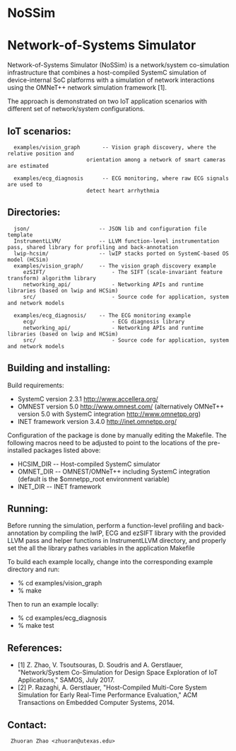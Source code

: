 # NoSSim
Network-of-Systems Simulator
============================

Network-of-Systems Simulator (NoSSim) is a network/system co-simulation infrastructure
that combines a host-compiled SystemC simulation of device-internal SoC 
platforms with a simulation of network interactions using the OMNeT++ network 
simulation framework [1]. 

The approach is demonstrated on two IoT application scenarios with different set of 
network/system configurations. 


IoT scenarios:
------------------
```
  examples/vision_graph       -- Vision graph discovery, where the relative position and 
		                 orientation among a network of smart cameras are estimated
		      
  examples/ecg_diagnosis      -- ECG monitoring, where raw ECG signals are used to 
		                 detect heart arrhythmia
```

Directories:
------------
```
  json/                      -- JSON lib and configuration file template
  InstrumentLLVM/            -- LLVM function-level instrumentation pass, shared library for profiling and back-annotation
  lwip-hcsim/                -- lwIP stacks ported on SystemC-based OS model (HCSim)
  examples/vision_graph/     -- The vision graph discovery example
     ezSIFT/                     - The SIFT (scale-invariant feature transform) algorithm library
     networking_api/             - Networking APIs and runtime libraries (based on lwip and HCSim) 
     src/                        - Source code for application, system and network models

  examples/ecg_diagnosis/    -- The ECG monitoring example
     ecg/     	                 - ECG diagnosis library
     networking_api/             - Networking APIs and runtime libraries (based on lwip and HCSim) 
     src/                        - Source code for application, system and network models
```

Building and installing:
------------------------
Build requirements:
  - SystemC version 2.3.1 http://www.accellera.org/
  - OMNEST version 5.0  http://www.omnest.com/
    (alternatively OMNeT++ version 5.0 with SystemC integration http://www.omnetpp.org)
  - INET framework version 3.4.0 http://inet.omnetpp.org/


Configuration of the package is done by manually editing the Makefile. The
following macros need to be adjusted to point to the locations of the
pre-installed packages listed above:
  - HCSIM_DIR -- Host-compiled SystemC simulator
  - OMNET_DIR -- OMNEST/OMNeT++ including SystemC integration
               (default is the $omnetpp_root environment variable)
  - INET_DIR  -- INET framework


Running:
--------
Before running the simulation, perform a function-level profiling and back-annotation 
by compiling the lwIP, ECG and ezSIFT library with the provided LLVM pass and 
helper functions in InstrumentLLVM directory, and properly set the 
all the library pathes variables in the application Makefile 


To build each example locally, change into the corresponding example
directory and run:
  - % cd examples/vision_graph
  - % make 

Then to run an example locally:
  - % cd examples/ecg_diagnosis
  - % make test




References:
-----------
- [1] Z. Zhao, V. Tsoutsouras, D. Soudris and A. Gerstlauer, "Network/System 
    Co-Simulation for Design Space Exploration of IoT Applications," SAMOS, July 2017.
- [2] P. Razaghi, A. Gerstlauer, "Host-Compiled Multi-Core System Simulation
    for Early Real-Time Performance Evaluation," ACM Transactions on Embedded
    Computer Systems, 2014.


Contact: 
--------
     Zhuoran Zhao <zhuoran@utexas.edu>


